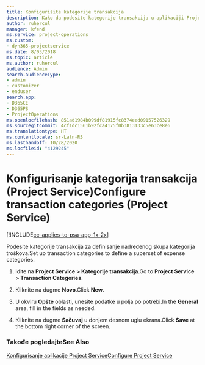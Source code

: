 ```yaml
---
title: Konfigurišite kategorije transakcija
description: Kako da podesite kategorije transakcija u aplikaciji Project Service
author: ruhercul
manager: kfend
ms.service: project-operations
ms.custom:
- dyn365-projectservice
ms.date: 8/03/2018
ms.topic: article
ms.author: ruhercul
audience: Admin
search.audienceType:
- admin
- customizer
- enduser
search.app:
- D365CE
- D365PS
- ProjectOperations
ms.openlocfilehash: 851ad1984b099df81915fc8374eed09157526329
ms.sourcegitcommit: 4cf1dc1561b92fca4175f0b3813133c5e63ce8e6
ms.translationtype: HT
ms.contentlocale: sr-Latn-RS
ms.lasthandoff: 10/28/2020
ms.locfileid: "4129245"
---
```

# <a name="configure-transaction-categories-project-service"></a><span data-ttu-id="ee46a-103">Konfigurisanje kategorija transakcija (Project Service)</span><span class="sxs-lookup"><span data-stu-id="ee46a-103">Configure transaction categories (Project Service)</span></span>

[!INCLUDE[cc-applies-to-psa-app-1x-2x](../includes/cc-applies-to-psa-app-1x-2x.md)]

<span data-ttu-id="ee46a-104">Podesite kategorije transakcija za definisanje nadređenog skupa kategorija troškova.</span><span class="sxs-lookup"><span data-stu-id="ee46a-104">Set up transaction categories to define a superset of expense categories.</span></span>  
  
1.  <span data-ttu-id="ee46a-105">Idite na **Project Service > Kategorije transakcija**.</span><span class="sxs-lookup"><span data-stu-id="ee46a-105">Go to **Project Service > Transaction Categories**.</span></span>  
  
2.  <span data-ttu-id="ee46a-106">Kliknite na dugme **Novo**.</span><span class="sxs-lookup"><span data-stu-id="ee46a-106">Click **New**.</span></span>  
  
3.  <span data-ttu-id="ee46a-107">U okviru **Opšte** oblasti, unesite podatke u polja po potrebi.</span><span class="sxs-lookup"><span data-stu-id="ee46a-107">In the **General** area, fill in the fields as needed.</span></span>  
  
4.  <span data-ttu-id="ee46a-108">Kliknite na dugme **Sačuvaj** u donjem desnom uglu ekrana.</span><span class="sxs-lookup"><span data-stu-id="ee46a-108">Click **Save** at the bottom right corner of the screen.</span></span>  
  
### <a name="see-also"></a><span data-ttu-id="ee46a-109">Takođe pogledajte</span><span class="sxs-lookup"><span data-stu-id="ee46a-109">See Also</span></span>  
 [<span data-ttu-id="ee46a-110">Konfigurisanje aplikacije Project Service</span><span class="sxs-lookup"><span data-stu-id="ee46a-110">Configure Project Service</span></span>](../psa/configure.md)
